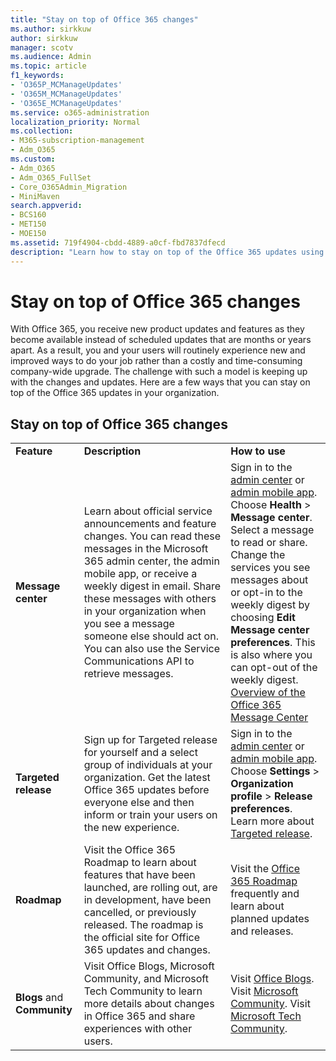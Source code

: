 ```yaml
---
title: "Stay on top of Office 365 changes"
ms.author: sirkkuw
author: sirkkuw
manager: scotv
ms.audience: Admin
ms.topic: article
f1_keywords:
- 'O365P_MCManageUpdates'
- 'O365M_MCManageUpdates'
- 'O365E_MCManageUpdates'
ms.service: o365-administration
localization_priority: Normal
ms.collection: 
- M365-subscription-management 
- Adm_O365
ms.custom:
- Adm_O365
- Adm_O365_FullSet
- Core_O365Admin_Migration
- MiniMaven
search.appverid:
- BCS160
- MET150
- MOE150
ms.assetid: 719f4904-cbdd-4889-a0cf-fbd7837dfecd
description: "Learn how to stay on top of the Office 365 updates using Message center, Targeted Release, Roadmap, and Blogs and Community."
---
```


# Stay on top of Office 365 changes

With Office 365, you receive new product updates and features as they become available instead of scheduled updates that are months or years apart. As a result, you and your users will routinely experience new and improved ways to do your job rather than a costly and time-consuming company-wide upgrade. The challenge with such a model is keeping up with the changes and updates. Here are a few ways that you can stay on top of the Office 365 updates in your organization.
  
## Stay on top of Office 365 changes

||||
|:-----|:-----|:-----|
|**Feature** <br/> |**Description** <br/> |**How to use** <br/> |
|**Message center** <br/> |Learn about official service announcements and feature changes. You can read these messages in the Microsoft 365 admin center, the admin mobile app, or receive a weekly digest in email. Share these messages with others in your organization when you see a message someone else should act on. You can also use the Service Communications API to retrieve messages.  <br/> |Sign in to the [admin center](../admin-overview/about-the-admin-center.md) or [admin mobile app](../admin-overview/admin-mobile-app.md). Choose **Health** \> **Message center**. Select a message to read or share.  <br/> Change the services you see messages about or opt-in to the weekly digest by choosing **Edit Message center preferences**. This is also where you can opt-out of the weekly digest.  <br/> [Overview of the Office 365 Message Center](message-center.md) <br/> |
|**Targeted release** <br/> |Sign up for Targeted release for yourself and a select group of individuals at your organization. Get the latest Office 365 updates before everyone else and then inform or train your users on the new experience.  <br/> |Sign in to the [admin center](../admin-overview/about-the-admin-center.md) or [admin mobile app](../admin-overview/admin-mobile-app.md). Choose **Settings** \> **Organization profile** \> **Release preferences**. Learn more about [Targeted release](release-options-in-office-365.md).  <br/> |
|**Roadmap** <br/> |Visit the Office 365 Roadmap to learn about features that have been launched, are rolling out, are in development, have been cancelled, or previously released. The roadmap is the official site for Office 365 updates and changes.  <br/> |Visit the [Office 365 Roadmap](https://www.microsoft.com/microsoft-365/roadmap) frequently and learn about planned updates and releases.  <br/> |
|**Blogs** and **Community** <br/> |Visit Office Blogs, Microsoft Community, and Microsoft Tech Community to learn more details about changes in Office 365 and share experiences with other users.  <br/> |Visit [Office Blogs](https://blogs.office.com/). Visit [Microsoft Community](http://answers.microsoft.com). Visit [Microsoft Tech Community](https://techcommunity.microsoft.com).  <br/> |
   
